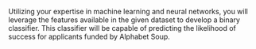 Utilizing your expertise in machine learning and neural networks, you will leverage the features available in the given dataset to develop a binary classifier. This classifier will be capable of predicting the likelihood of success for applicants funded by Alphabet Soup.
